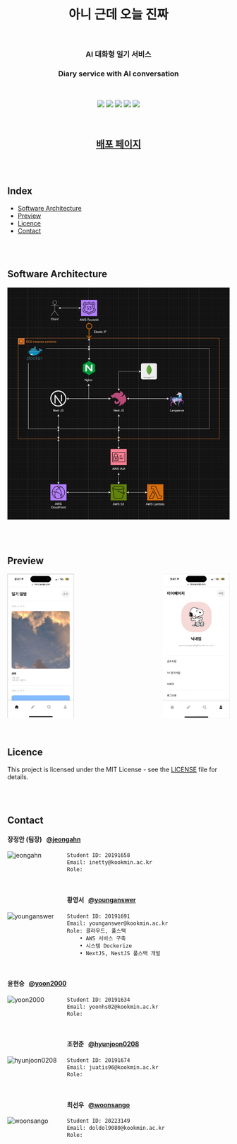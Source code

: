 <h1 align="center">
	아니 근데 오늘 진짜
</h1>

</br>

<h3 align="center">
	AI 대화형 일기 서비스
</h3>

<h3 align="center">
	Diary service with AI conversation
</h3>

</br>
</br>

<div align="center">
	<img src="https://img.shields.io/badge/-Nginx-009639?style=flat-square&logo=Nginx&logoColor=white">
	<img src="https://img.shields.io/badge/-NextJS-000000?style=flat-square&logo=nextdotjs&logoColor=white">
	<img src="https://img.shields.io/badge/-NestJS-E0234E?style=flat-square&logo=NestJS&logoColor=white">
	<img src="https://img.shields.io/badge/-MongoDB-47A248?style=flat-square&logo=MongoDB&logoColor=white">
	<img src="https://img.shields.io/badge/-Flask-000000?style=flat-square&logo=Flask&logoColor=white">
</div>

</br>
</br>

<h2 align="center">
	<a href="https://you-know-what.com">배포 페이지</a>
</h2>

</br>
</br>

## Index

-   [Software Architecture](#software-architecture)
-   [Preview](#preview)
-   [Licence](#licence)
-   [Contact](#contact)

</br>
</br>

## Software Architecture

![Software Architecture](./assets/Software%20Architecture.png)

</br>
</br>

## Preview

<div style="display: flex; justify-content: space-between;">
	<img src="/assets/diary-preview-image.png" width="30%" height="30%" alt="Diary preview image">
	<img src="/assets/mypage-preview-image.png" width="30%" height="30%" alt="Mypage preview image">
</div>

</br>
</br>

## Licence

This project is licensed under the MIT License - see the [LICENSE](./LICENSE) file for details.

</br>
</br>

## Contact

#### 장정안 (팀장) &nbsp;&nbsp;[@jeongahn](https://github.com/jeongahn)

<img align="left" src="" width="135" height="135" alt="jeongahn">

```
Student ID: 20191658
Email: inetty@kookmin.ac.kr
Role:
```

<br/>

#### 황영서 &nbsp;&nbsp;[@younganswer](https://github.com/younganswer)

<img align="left" src="" width="135" height="135" alt="younganswer">

```
Student ID: 20191691
Email: younganswer@kookmin.ac.kr
Role: 클라우드, 풀스택
	• AWS 서비스 구축
	• 시스템 Dockerize
	• NextJS, NestJS 풀스택 개발
```

<br/>

#### 윤현승 &nbsp;&nbsp;[@yoon2000](https://github.com/yoon2000)

<img align="left" src="" width="135" height="135" alt="yoon2000">

```
Student ID: 20191634
Email: yoonhs02@kookmin.ac.kr
Role:
```

<br/>

#### 조현준 &nbsp;&nbsp;[@hyunjoon0208](https://github.com/hyunjoon0208)

<img align="left" src="" width="135" height="135" alt="hyunjoon0208">

```
Student ID: 20191674
Email: juatis96@kookmin.ac.kr
Role:
```

<br/>

#### 최선우 &nbsp;&nbsp;[@woonsango](https://github.com/woonsango)

<img align="left" src="" width="135" height="135" alt="woonsango">

```
Student ID: 20223149
Email: doldol9080@kookmin.ac.kr
Role:
```

